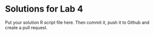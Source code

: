 # Solutions for Lab 4
Put your solution R script file here. Then commit it, push it to Github 
and create a pull request.